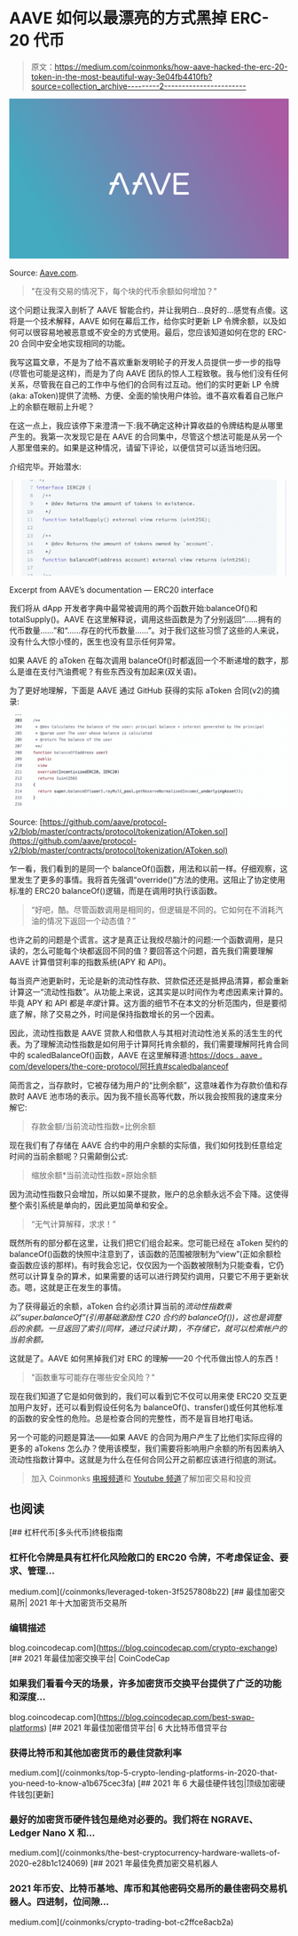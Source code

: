 # AAVE 如何以最漂亮的方式黑掉 ERC-20 代币

> 原文：<https://medium.com/coinmonks/how-aave-hacked-the-erc-20-token-in-the-most-beautiful-way-3e04fb4410fb?source=collection_archive---------2----------------------->

![](img/84eb503417b662f09fa071ddd0930df9.png)

Source: [Aave.com](https://aave.com/branding/).

> "在没有交易的情况下，每个块的代币余额如何增加？"

这个问题让我深入剖析了 AAVE 智能合约，并让我明白...良好的...感觉有点傻。这将是一个技术解释，AAVE 如何在幕后工作，给你实时更新 LP 令牌余额，以及如何可以很容易地被恶意或不安全的方式使用。最后，您应该知道如何在您的 ERC-20 合同中安全地实现相同的功能。

我写这篇文章，不是为了给不喜欢重新发明轮子的开发人员提供一步一步的指导(尽管也可能是这样)，而是为了向 AAVE 团队的惊人工程致敬。我与他们没有任何关系，尽管我在自己的工作中与他们的合同有过互动。他们的实时更新 LP 令牌(aka: aToken)提供了流畅、方便、全面的愉快用户体验。谁不喜欢看着自己账户上的余额在眼前上升呢？

在这一点上，我应该停下来澄清一下:我不确定这种计算收益的令牌结构是从哪里产生的。我第一次发现它是在 AAVE 的合同集中，尽管这个想法可能是从另一个人那里借来的。如果是这种情况，请留下评论，以便信贷可以适当地归因。

介绍完毕。开始潜水:

![](img/b5bf6f661ceabe9a1be859df1ddb7bc9.png)

Excerpt from AAVE’s documentation — ERC20 interface

我们将从 dApp 开发者字典中最常被调用的两个函数开始:balanceOf()和 totalSupply()。AAVE 在这里解释说，调用这些函数是为了分别返回“……拥有的代币数量……”和“……存在的代币数量……”。对于我们这些习惯了这些的人来说，没有什么大惊小怪的，医生也没有显示任何异常。

如果 AAVE 的 aToken 在每次调用 balanceOf()时都返回一个不断递增的数字，那么是谁在支付汽油费呢？有些东西没有加起来(双关语)。

为了更好地理解，下面是 AAVE 通过 GitHub 获得的实际 aToken 合同(v2)的摘录:

![](img/0b73c590207bcdc21698fa97e038c13b.png)

Source: [https://github.com/aave/protocol-v2/blob/master/contracts/protocol/tokenization/AToken.sol](https://github.com/aave/protocol-v2/blob/master/contracts/protocol/tokenization/AToken.sol)

乍一看，我们看到的是同一个 balanceOf()函数，用法和以前一样。仔细观察，这里发生了更多的事情。我将首先强调“override()”方法的使用。这阻止了协定使用标准的 ERC20 balanceOf()逻辑，而是在调用时执行该函数。

> “好吧，酷。尽管函数调用是相同的，但逻辑是不同的。它如何在不消耗汽油的情况下返回一个动态值？”

也许之前的问题是个谎言。这才是真正让我绞尽脑汁的问题:一个函数调用，是只读的，怎么可能每个块都返回不同的值？要回答这个问题，首先我们需要理解 AAVE 计算借贷利率的指数系统(APY 和 API)。

每当资产池更新时，无论是新的流动性存款、贷款偿还还是抵押品清算，都会重新计算这一“流动性指数”。从功能上来说，这其实是以时间作为考虑因素来计算的。毕竟 APY 和 API 都是*年度*计算。这方面的细节不在本文的分析范围内，但是要彻底了解，除了交易之外，时间是保持指数增长的另一个因素。

因此，流动性指数是 AAVE 贷款人和借款人与其相对流动性池关系的活生生的代表。为了理解流动性指数是如何用于计算阿托肯余额的，我们需要理解阿托肯合同中的 scaledBalanceOf()函数，AAVE 在这里解释道:[https://docs . aave . com/developers/the-core-protocol/阿托肯#scaledbalanceof](https://docs.aave.com/developers/the-core-protocol/atokens#scaledbalanceof)

简而言之，当存款时，它被存储为用户的“比例余额”，这意味着作为存款价值和存款时 AAVE 池市场的表示。因为我不擅长高等代数，所以我会按照我的速度来分解它:

> 存款金额/当前流动性指数=比例余额

现在我们有了存储在 AAVE 合约中的用户余额的实际值，我们如何找到任意给定时间的当前余额呢？只需颠倒公式:

> 缩放余额*当前流动性指数=原始余额

因为流动性指数只会增加，所以如果不提款，账户的总余额永远不会下降。这使得整个索引系统是单向的，因此更加简单和安全。

> “无气计算解释，求求！”

既然所有的部分都在这里，让我们把它们组合起来。您可能已经在 aToken 契约的 balanceOf()函数的快照中注意到了，该函数的范围被限制为“view”(正如余额检查函数应该的那样)。有时我会忘记，仅仅因为一个函数被限制为只能查看，它仍然可以计算复杂的算术，如果需要的话可以进行跨契约调用，只要它不用于更新状态。嗯，这就是正在发生的事情。

为了获得最近的余额，aToken 合约必须计算当前的*流动性指数乘以“super.balanceOf”(引用基础激励性 C20 合约的 balanceOf())，这也是调整后的余额。一旦返回了索引(同样，通过只读计算)，不存储它，就可以检索帐户的当前余额。*

这就是了。AAVE 如何黑掉我们对 ERC 的理解——20 个代币做出惊人的东西！

> "函数重写可能存在哪些安全风险？"

现在我们知道了它是如何做到的，我们可以看到它不仅可以用来使 ERC20 交互更加用户友好，还可以看到假设任何名为 balanceOf()、transfer()或任何其他标准的函数的安全性的危险。总是检查合同的完整性，而不是盲目地打电话。

另一个可能的问题是算法——如果 AAVE 的合同为用户产生了比他们实际应得的更多的 aTokens 怎么办？使用该模型，我们需要将影响用户余额的所有因素纳入流动性指数计算中。这就是为什么在任何合同公开之前都应该进行彻底的测试。

> 加入 Coinmonks [电报频道](https://t.me/coincodecap)和 [Youtube 频道](https://www.youtube.com/c/coinmonks/videos)了解加密交易和投资

## 也阅读

[](/coinmonks/leveraged-token-3f5257808b22) [## 杠杆代币[多头代币]终极指南

### 杠杆化令牌是具有杠杆化风险敞口的 ERC20 令牌，不考虑保证金、要求、管理…

medium.com](/coinmonks/leveraged-token-3f5257808b22) [](https://blog.coincodecap.com/crypto-exchange) [## 最佳加密交易所| 2021 年十大加密货币交易所

### 编辑描述

blog.coincodecap.com](https://blog.coincodecap.com/crypto-exchange) [](https://blog.coincodecap.com/best-swap-platforms) [## 2021 年最佳加密交换平台| CoinCodeCap

### 如果我们看看今天的场景，许多加密货币交换平台提供了广泛的功能和深度…

blog.coincodecap.com](https://blog.coincodecap.com/best-swap-platforms) [](/coinmonks/top-5-crypto-lending-platforms-in-2020-that-you-need-to-know-a1b675cec3fa) [## 2021 年最佳加密借贷平台| 6 大比特币借贷平台

### 获得比特币和其他加密货币的最佳贷款利率

medium.com](/coinmonks/top-5-crypto-lending-platforms-in-2020-that-you-need-to-know-a1b675cec3fa) [](/coinmonks/the-best-cryptocurrency-hardware-wallets-of-2020-e28b1c124069) [## 2021 年 6 大最佳硬件钱包|顶级加密硬件钱包[更新]

### 最好的加密货币硬件钱包是绝对必要的。我们将在 NGRAVE、Ledger Nano X 和…

medium.com](/coinmonks/the-best-cryptocurrency-hardware-wallets-of-2020-e28b1c124069) [](/coinmonks/crypto-trading-bot-c2ffce8acb2a) [## 2021 年最佳免费加密交易机器人

### 2021 年币安、比特币基地、库币和其他密码交易所的最佳密码交易机器人。四进制，位间隙…

medium.com](/coinmonks/crypto-trading-bot-c2ffce8acb2a)